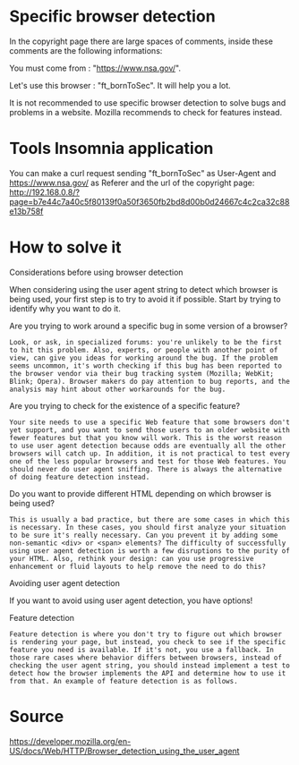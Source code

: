 # Specific browser detection

In the copyright page there are large spaces of comments, inside these comments
are the following informations:

You must come from : "https://www.nsa.gov/".

Let's use this browser : "ft_bornToSec". It will help you a lot.

It is not recommended to use specific browser detection to solve bugs and
problems in a website. Mozilla recommends to check for features instead.

# Tools Insomnia application

You can make a curl request sending "ft_bornToSec" as User-Agent and
https://www.nsa.gov/ as Referer and the url of the copyright page:
http://192.168.0.8/?page=b7e44c7a40c5f80139f0a50f3650fb2bd8d00b0d24667c4c2ca32c88e13b758f

# How to solve it

Considerations before using browser detection

When considering using the user agent string to detect which browser is being used, your first step is to try to avoid it if possible. Start by trying to identify why you want to do it.

Are you trying to work around a specific bug in some version of a browser?

    Look, or ask, in specialized forums: you're unlikely to be the first to hit this problem. Also, experts, or people with another point of view, can give you ideas for working around the bug. If the problem seems uncommon, it's worth checking if this bug has been reported to the browser vendor via their bug tracking system (Mozilla; WebKit; Blink; Opera). Browser makers do pay attention to bug reports, and the analysis may hint about other workarounds for the bug.

Are you trying to check for the existence of a specific feature?

    Your site needs to use a specific Web feature that some browsers don't yet support, and you want to send those users to an older website with fewer features but that you know will work. This is the worst reason to use user agent detection because odds are eventually all the other browsers will catch up. In addition, it is not practical to test every one of the less popular browsers and test for those Web features. You should never do user agent sniffing. There is always the alternative of doing feature detection instead.

Do you want to provide different HTML depending on which browser is being used?

    This is usually a bad practice, but there are some cases in which this is necessary. In these cases, you should first analyze your situation to be sure it's really necessary. Can you prevent it by adding some non-semantic <div> or <span> elements? The difficulty of successfully using user agent detection is worth a few disruptions to the purity of your HTML. Also, rethink your design: can you use progressive enhancement or fluid layouts to help remove the need to do this?

Avoiding user agent detection

If you want to avoid using user agent detection, you have options!

Feature detection

    Feature detection is where you don't try to figure out which browser is rendering your page, but instead, you check to see if the specific feature you need is available. If it's not, you use a fallback. In those rare cases where behavior differs between browsers, instead of checking the user agent string, you should instead implement a test to detect how the browser implements the API and determine how to use it from that. An example of feature detection is as follows.

# Source
https://developer.mozilla.org/en-US/docs/Web/HTTP/Browser_detection_using_the_user_agent

